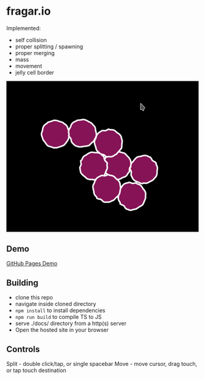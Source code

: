 # fragar.io

Implemented:
- self collision
- proper splitting / spawning
- proper merging
- mass
- movement
- jelly cell border

![img](./example.png)

## Demo
[GitHub Pages Demo](https://repcomm.github.io/fragar.io)

## Building
- clone this repo
- navigate inside cloned directory
- `npm install` to install dependencies
- `npm run build` to compile TS to JS
- serve ./docs/ directory from a http(s) server
- Open the hosted site in your browser

## Controls
Split - double click/tap, or single spacebar
Move - move cursor, drag touch, or tap touch destination
